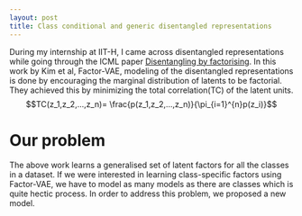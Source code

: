 ```yaml
---
layout: post
title: Class conditional and generic disentangled representations
---
```


During my internship at IIT-H, I came across disentangled representations while going through the ICML paper [Disentangling by factorising](https://arxiv.org/pdf/1802.05983.pdf). In this work by Kim et al, Factor-VAE, modeling of the disentangled representations is done by encouraging the marginal distribution of latents to be factorial. They achieved this by minimizing the total correlation(TC) of the latent units.
$$TC(z_1,z_2,...,z_n)= \frac{p(z_1,z_2,...,z_n)}{\pi_{i=1}^{n}p(z_i)}$$

# Our problem

The above work learns a generalised set of latent factors for all the classes in a dataset. If we were interested in learning class-specific factors using Factor-VAE, we have to model as many models as there are classes which is quite hectic process. In order to address this problem, we proposed a new model. 

